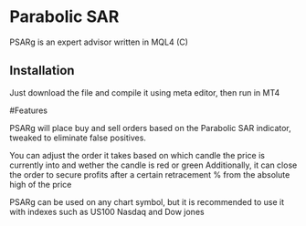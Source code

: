 # Parabolic SAR

PSARg is an expert advisor written in MQL4 (C)

## Installation

Just download the file and compile it using meta editor, then run in MT4

#Features

PSARg will place buy and sell orders based on the Parabolic SAR indicator, tweaked to eliminate false positives.

You can adjust the order it takes based on which candle the price is currently into and wether the candle is red or green
Additionally, it can close the order to secure profits after a certain retracement % from the absolute high of the price

PSARg can be used on any chart symbol, but it is recommended to use it with indexes such as US100 Nasdaq and Dow jones
